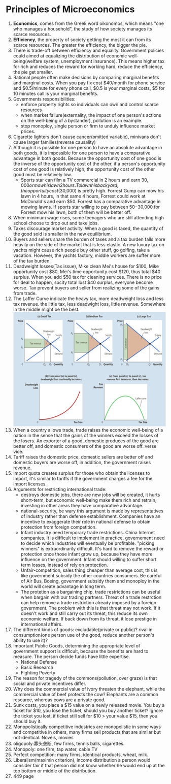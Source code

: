 # Principles of Microeconomics

1. **Economics**, comes from the Greek word oikonomos, which means "one who manages a household", the study of how society manages its scarce resources. 
2. **Efficiency**, the property of society getting the most it can from its scarce resources. The greater the efficiency, the bigger the pie.
3. There is trade-off between efficiency and equality. Government policies could aimed at equalizing the distribution of economic well-being(welfare system, unemployment insurance). This means higher tax for rich and reduces the reward for working hard, reduce the efficiency, the pie get smaller. 
4. Rational people often make decisions by comparing marginal benefits and marginal costs. When you pay fix cost $40/month for phone service and $0.5/minute for every phone call, $0.5 is your marginal costs, $5 for 10 minutes call is your marginal benefits. 
5. Governments responsibilities: 
    - enforce property rights so individuals can own and control scarce resources
    - when market failure(externality, the impact of one person's actions on the well-being of a bystander), pollution is an example. 
    - stop monoploy, single person or firm to unduly influence market prices. 
6. Cigarette lighters don't cause cancer(omitted variable), minivans don't cause larger families(reverse causality)
7. Although it is possible for one person to have an absolute advantage in both goods, it is impossible for one person to have a comparative advantage in both goods. Because the opportunity cost of one good is the inverse of the opportunity cost of the other, if a person's opportunity cost of one good is relatively high, the opportunity cost of the other good must be relatively low. 
      - Sports star can film a TV commercial in 2 hours and earn $30,000 or mow his lawn 2 hours. To lawn his backyard, the opportuity cost($30,000) is pretty high. Forrest Gump can mow his lawn in 4 hours, in that same 4 hours, Forrest could work at McDonald's and earn $50. Forrest has a comparative advantage in mowing lawns. If sports star willing to pay between $50-$30,000 for Forrest mow his lawn, both of them will be better off.  
8. When minimum wage rises, some teenagers who are still attending high school choose to drop out and take jobs. 
9. Taxes discourage market activity. When a good is taxed, the quantity of the good sold is smaller in the new equilibrium. 
10. Buyers and sellers share the burden of taxes and a tax burden falls more heavily on the side of the market that is less elastic. A new luxury tax on yachts might cause rich people buy other stuff, go golfing, take a vacation. However, the yachts factory, middle workers are suffer more of the tax burden. 
11. Deadweight losses(Tax issue), Mike clean Mei's house for $100, Mike opportunity cost $80, Mei's time opportunity cost $120, thus total $40 surplus. When you add $50 tax for cleaning services. There is no price for deal to happen, socity total lost $40 surplus, everyone become worse. Tax prevent buyers and seller from realizing some of the gains from trade. 
12. The Laffer Curve indicate the heavy tax, more deadweight loss and less tax revenue. the little tax, less deadwight loss, little revenue. Somewhere in the middle might be the best. 
![lafferCurve](lafferCurve.jpeg)
14. When a country allows trade, trade raises the economic well-being of a nation in the sense that the gains of the winners exceed the losses of the losers. An exporter of a good, domestic produces of the good are better off, and domestic consumers of the good are worse off. verse vice. 
15. Tariff raises the domestic price, domestic sellers are better off and domestic buyers are worse off, in addition, the government raises revenue. 
16. Import quota creates surplus for those who obtain the licenses to import, it's similar to tariffs if the government charges a fee for the import licenses. 
17. Arguments for restricting international trade:
    - destroys domestic jobs, there are new jobs will be created, it hurts short-term, but economic well-being make them rich and retrain, investing in other areas they have comparative advantage.
    - national-security, be wary this argument is made by representatives of industry rather than defense establishment. Companies have an incentive to exaggerate their role in national defense to obtain protection from foreign competition. 
    - Infant industry need temporary trade restrictions. China Internet companies. It is difficult to implement in practice, governement need to decide which industries will eventually be profitable. "picking winners" is extraordinarily difficult. It's hard to remove the reward or protection once those infant grow up, because they have more influence on the government. Infant should willing to suffer short term losses, instead of rely on protection.
    - Unfair-competition, sales thing cheaper than average cost, this is like government subsidy the other countries consumers. Be careful of Air Bus, Boeing, government subsidy them and monoploy in the world will create advantage in long term. 
    - The protetion as a bargaining chip, trade restrictions can be useful when bargain with our trading partners. Threat of a trade restrction can help remove a trade restriction already imposed by a foreign government. The problem with this is that threat may not work. If it doesn't work and still carry out its threat, this reduce its own economic welfare. If back down from its threat, it lose prestige in international affairs. 
18. The different kinds of goods: excludable(private or public)? rival in consumption(one person use of the good, reduce another person's ability to use it)?
19. Important Public Goods, determining the appropriate level of government support is difficult, because the benefits are hard to measure. The person decide funds have little expertise.
    - National Defense
    - Basic Research
    - Fighting Poverty
20. The reason for tragedy of the commons(pollution, over graze) is that social and private incentives differ.
21. Why does the commercial value of ivory threaten the elephant, while the commercial value of beef protects the cow? Elephants are a common resource, whereas cows are a private good. 
22. Sunk costs, you place a $15 value on a newly released movie. You buy a ticket for $10, you lose the ticket, should you buy another ticket? Ignore the ticket you lost, if ticket still sell for $10 > your value $15, then you should buy it.
23. Monopolistically competitive industries are monopolistic in some ways and competitive in others, many firms sell products that are similar but not identical. Novels, movies
24. oligopoly:寡头垄断, few firms, tennis balls, cigarettes.
25. Monopoly: one firm, tap water, cable TV
26. Perfect competition: many firms, identical products, wheat, milk.
27. Liberalism(maximin criterion), income distribution a person would consider fair if that person did not know whether he would end up at the top bottom or middle of the distribution.
28. 449 page
    

